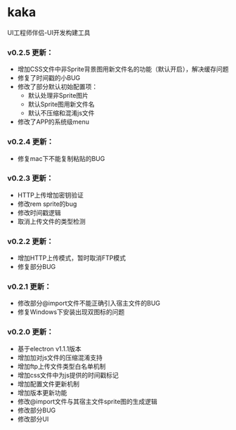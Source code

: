 # kaka
UI工程师伴侣-UI开发构建工具

### v0.2.5 更新：
* 增加CSS文件中非Sprite背景图用新文件名的功能（默认开启），解决缓存问题
* 修复了时间戳的小BUG
* 修改了部分默认初始配置项：
  * 默认处理非Sprite图片
  * 默认Sprite图用新文件名
  * 默认不压缩和混淆js文件
* 修改了APP的系统级menu


### v0.2.4 更新：
* 修复mac下不能复制粘贴的BUG


### v0.2.3 更新：
* HTTP上传增加密钥验证
* 修改rem sprite的bug
* 修改时间戳逻辑
* 取消上传文件的类型检测



### v0.2.2 更新：
* 增加HTTP上传模式，暂时取消FTP模式
* 修复部分BUG


### v0.2.1 更新：
* 修改部分@import文件不能正确引入宿主文件的BUG
* 修复Windows下安装出现双图标的问题


### v0.2.0 更新：

* 基于electron v1.1.1版本
* 增加加对js文件的压缩混淆支持
* 增加ftp上传文件类型白名单机制
* 增加css文件中为js提供的时间戳标记
* 增加配置文件更新机制
* 增加版本更新功能
* 修改@import文件与其宿主文件sprite图的生成逻辑
* 修改部分BUG
* 修改部分UI